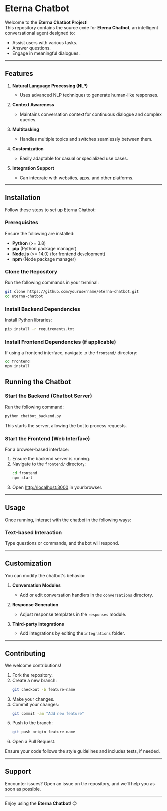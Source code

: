 # Eterna Chatbot  
Welcome to the **Eterna Chatbot Project**!  
This repository contains the source code for **Eterna Chatbot**, an intelligent conversational agent designed to:  
- Assist users with various tasks.  
- Answer questions.  
- Engage in meaningful dialogues.  

---

## Features  

1. **Natural Language Processing (NLP)**  
   - Uses advanced NLP techniques to generate human-like responses.  

2. **Context Awareness**  
   - Maintains conversation context for continuous dialogue and complex queries.  

3. **Multitasking**  
   - Handles multiple topics and switches seamlessly between them.  

4. **Customization**  
   - Easily adaptable for casual or specialized use cases.  

5. **Integration Support**  
   - Can integrate with websites, apps, and other platforms.  

---

## Installation  

Follow these steps to set up Eterna Chatbot:  

### Prerequisites  
Ensure the following are installed:  
- **Python** (>= 3.8)  
- **pip** (Python package manager)  
- **Node.js** (>= 14.0) (for frontend development)  
- **npm** (Node package manager)  

### Clone the Repository  
Run the following commands in your terminal:  
```bash  
git clone https://github.com/yourusername/eterna-chatbot.git  
cd eterna-chatbot  
```  

### Install Backend Dependencies  
Install Python libraries:  
```bash  
pip install -r requirements.txt  
```  

### Install Frontend Dependencies (if applicable)  
If using a frontend interface, navigate to the `frontend/` directory:  
```bash  
cd frontend  
npm install  
```  

## Running the Chatbot  

### Start the Backend (Chatbot Server)  
Run the following command:  
```bash  
python chatbot_backend.py  
```  
This starts the server, allowing the bot to process requests.  

### Start the Frontend (Web Interface)  
For a browser-based interface:  
1. Ensure the backend server is running.  
2. Navigate to the `frontend/` directory:  
   ```bash  
   cd frontend  
   npm start  
   ```  
3. Open [http://localhost:3000](http://localhost:3000) in your browser.  

---

## Usage  

Once running, interact with the chatbot in the following ways:  

### Text-based Interaction  
Type questions or commands, and the bot will respond.   

---

## Customization  

You can modify the chatbot's behavior:  

1. **Conversation Modules**  
   - Add or edit conversation handlers in the `conversations` directory.  

2. **Response Generation**  
   - Adjust response templates in the `responses` module.  

3. **Third-party Integrations**  
   - Add integrations by editing the `integrations` folder.  

---

## Contributing  

We welcome contributions!  

1. Fork the repository.  
2. Create a new branch:  
   ```bash  
   git checkout -b feature-name  
   ```  
3. Make your changes.  
4. Commit your changes:  
   ```bash  
   git commit -am "Add new feature"  
   ```  
5. Push to the branch:  
   ```bash  
   git push origin feature-name  
   ```  
6. Open a Pull Request.  

Ensure your code follows the style guidelines and includes tests, if needed.  

---

## Support  

Encounter issues? Open an issue on the repository, and we’ll help you as soon as possible.  

--- 

Enjoy using the **Eterna Chatbot**! 😊  
